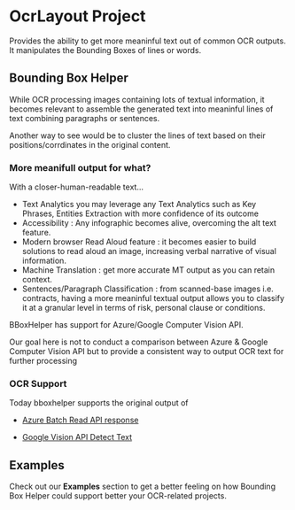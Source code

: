 # OcrLayout Project

Provides the ability to get more meaninful text out of common OCR outputs. It manipulates the Bounding Boxes of lines or words. 

## Bounding Box Helper 

While OCR processing images containing lots of textual information, it becomes relevant to assemble the generated text into meaninful lines of text combining  paragraphs or sentences.

Another way to see would be to cluster the lines of text based on their positions/corrdinates in the original content. 

### More meanifull output for what? 

With a closer-human-readable text...
- Text Analytics you may leverage any Text Analytics such as Key Phrases, Entities Extraction with more confidence of its outcome
- Accessibility : Any infographic becomes alive, overcoming the alt text feature.
- Modern browser Read Aloud feature : it becomes easier to build solutions to read aloud an image, increasing verbal narrative of visual information. 
- Machine Translation : get more accurate MT output as you can retain context. 
- Sentences/Paragraph Classification : from scanned-base images i.e. contracts, having a more meaninful textual output allows you to classify it at a granular level in terms of risk, personal clause or conditions. 

BBoxHelper has support for Azure/Google Computer Vision API.

Our goal here is not to conduct a comparison between Azure & Google Computer Vision API but to provide a consistent way to output OCR text for further processing  

### OCR Support

Today bboxhelper supports the original output of 

* [Azure Batch Read API response](https://docs.microsoft.com/en-us/azure/cognitive-services/computer-vision/concept-recognizing-text#read-api)

* [Google Vision API Detect Text](https://cloud.google.com/vision/docs/ocr#vision_text_detection-python)


## Examples

Check out our **Examples** section to get a better feeling on how Bounding Box Helper could support better your OCR-related projects. 


